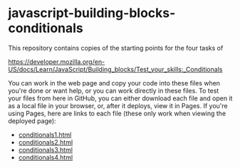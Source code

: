 # javascript-building-blocks-conditionals

This repository contains copies of the starting points for the four tasks of

https://developer.mozilla.org/en-US/docs/Learn/JavaScript/Building_blocks/Test_your_skills:_Conditionals

You can work in the web page and copy your code into these files when you're done or want help, or you can work directly in these files. To test your files from here in GitHub, you can either download each file and open it as a local file in your browser, or, after it deploys, view it in Pages.  If you're using Pages, here are links to each file (these only work when viewing the deployed page):

- [conditionals1.html](conditionals1.html)
- [conditionals2.html](conditionals2.html)
- [conditionals3.html](conditionals3.html)
- [conditionals4.html](conditionals4.html)
